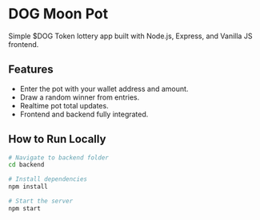 # DOG Moon Pot

Simple $DOG Token lottery app built with Node.js, Express, and Vanilla JS frontend.

## Features
- Enter the pot with your wallet address and amount.
- Draw a random winner from entries.
- Realtime pot total updates.
- Frontend and backend fully integrated.

## How to Run Locally

```bash
# Navigate to backend folder
cd backend

# Install dependencies
npm install

# Start the server
npm start

